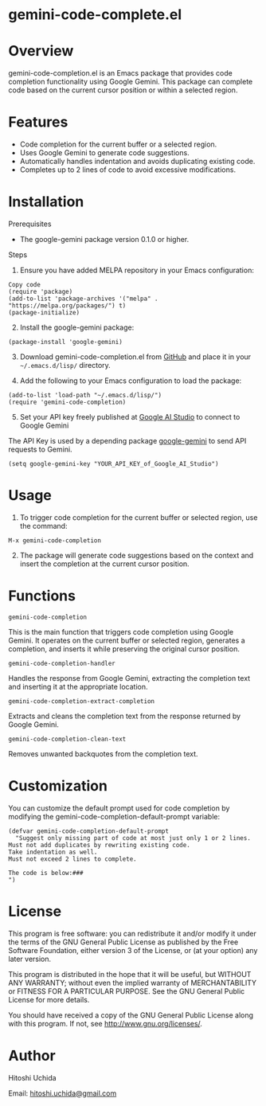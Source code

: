 # gemini-code-complete.el


# Overview

gemini-code-completion.el is an Emacs package that provides code completion
functionality using Google Gemini. This package can complete code based on the
current cursor position or within a selected region.

# Features

- Code completion for the current buffer or a selected region.
- Uses Google Gemini to generate code suggestions.
- Automatically handles indentation and avoids duplicating existing code.
- Completes up to 2 lines of code to avoid excessive modifications.

# Installation

Prerequisites

- The google-gemini package version 0.1.0 or higher.

Steps

1. Ensure you have added MELPA repository in your Emacs configuration:

```
Copy code
(require 'package)
(add-to-list 'package-archives '("melpa" . "https://melpa.org/packages/") t)
(package-initialize)
```

2. Install the google-gemini package:

```
(package-install 'google-gemini)
```

3. Download gemini-code-completion.el from
   [GitHub](https://github.com/shishimaru/gemini-code-completion.el) and place
   it in your `~/.emacs.d/lisp/` directory.

4. Add the following to your Emacs configuration to load the package:

```
(add-to-list 'load-path "~/.emacs.d/lisp/")
(require 'gemini-code-completion)
```

5. Set your API key freely published at [Google AI Studio](https://aistudio.google.com/app/apikey)
to connect to Google Gemini

The API Key is used by a depending package
[google-gemini](https://github.com/emacs-openai/google-gemini) to send API requests to Gemini.

```
(setq google-gemini-key "YOUR_API_KEY_of_Google_AI_Studio")
```

# Usage

1. To trigger code completion for the current buffer or selected region, use the
   command:

```
M-x gemini-code-completion
```

2. The package will generate code suggestions based on the context and insert
   the completion at the current cursor position.

# Functions

`gemini-code-completion`

This is the main function that triggers code completion using Google Gemini. It
operates on the current buffer or selected region, generates a completion, and
inserts it while preserving the original cursor position.

`gemini-code-completion-handler`

Handles the response from Google Gemini, extracting the completion text and inserting it at the appropriate location.

`gemini-code-completion-extract-completion`

Extracts and cleans the completion text from the response returned by Google Gemini.

`gemini-code-completion-clean-text`

Removes unwanted backquotes from the completion text.

# Customization

You can customize the default prompt used for code completion by modifying the
gemini-code-completion-default-prompt variable:

```
(defvar gemini-code-completion-default-prompt
  "Suggest only missing part of code at most just only 1 or 2 lines.
Must not add duplicates by rewriting existing code.
Take indentation as well.
Must not exceed 2 lines to complete.

The code is below:###
")
```

# License

This program is free software: you can redistribute it and/or modify it under
the terms of the GNU General Public License as published by the Free Software
Foundation, either version 3 of the License, or (at your option) any later
version.

This program is distributed in the hope that it will be useful, but WITHOUT ANY
WARRANTY; without even the implied warranty of MERCHANTABILITY or FITNESS FOR A
PARTICULAR PURPOSE. See the GNU General Public License for more details.

You should have received a copy of the GNU General Public License along with
this program. If not, see http://www.gnu.org/licenses/.

# Author

Hitoshi Uchida

Email: hitoshi.uchida@gmail.com
